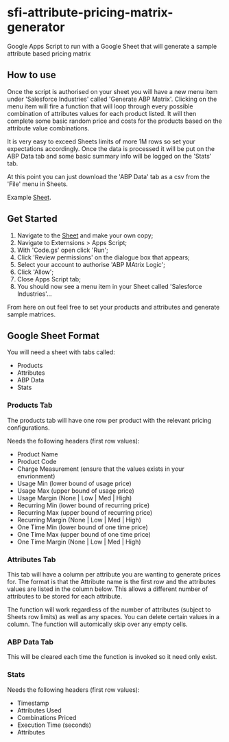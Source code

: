 # sfi-attribute-pricing-matrix-generator
Google Apps Script to run with a Google Sheet that will generate a sample attribute based pricing matrix

## How to use

Once the script is authorised on your sheet you will have a new menu item under 'Salesforce Industries' called 'Generate ABP Matrix'. Clicking on the menu item will fire a function that will loop through every possible combination of attributes values for each product listed. It will then complete some basic random price and costs for the products based on the attribute value combinations.

It is very easy to exceed Sheets limits of more 1M rows so set your expectations accordingly. Once the data is processed it will be put on the ABP Data tab and some basic summary info will be logged on the 'Stats' tab.

At this point you can just download the 'ABP Data' tab as a csv from the 'File' menu in Sheets.

Example [Sheet](https://docs.google.com/spreadsheets/d/1l-b3gRsfO4GduV6umusO6YHpUKdF45sxoooVaE4QgxY/edit?usp=sharing).

## Get Started

1. Navigate to the [Sheet](https://docs.google.com/spreadsheets/d/1l-b3gRsfO4GduV6umusO6YHpUKdF45sxoooVaE4QgxY/edit?usp=sharing) and make your own copy;
2. Navigate to Externsions > Apps Script;
3. With 'Code.gs' open click 'Run';
4. Click 'Review permissions' on the dialogue box that appears;
5. Select your account to authorise 'ABP MAtrix Logic';
6. Click 'Allow';
7. Close Apps Script tab;
8. You should now see a menu item in your Sheet called 'Salesforce Industries'...

From here on out feel free to set your products and attributes and generate sample matrices.

## Google Sheet Format

You will need a sheet with tabs called:
- Products
- Attributes
- ABP Data
- Stats

### Products Tab

The products tab will have one row per product with the relevant pricing configurations. 

Needs the following headers (first row values):
- Product Name
- Product Code
- Charge Measurement (ensure that the values exists in your envrionment)
- Usage Min (lower bound of usage price)
- Usage Max (upper bound of usage price)
- Usage Margin (None | Low | Med | High)
- Recurring Min (lower bound of recurring price)
- Recurring Max (upper bound of recurring price)
- Recurring Margin (None | Low | Med | High)
- One Time Min (lower bound of one time price)
- One Time Max (upper bound of one time price)
- One Time Margin (None | Low | Med | High)

### Attributes Tab

This tab will have a column per attribute you are wanting to generate prices for. The format is that the Attribute name is the first row and the attributes values are listed in the column below. This allows a different number of attributes to be stored for each attribute. 

The function will work regardless of the number of attributes (subject to Sheets row limits) as well as any spaces. You can delete certain values in a column. The function will automically skip over any empty cells.

### ABP Data Tab

This will be cleared each time the function is invoked so it need only exist.

### Stats

Needs the following headers (first row values):
- Timestamp
- Attributes Used
- Combinations Priced
- Execution Time (seconds)
- Attributes


